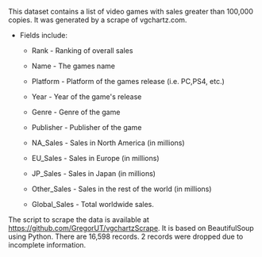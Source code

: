 This dataset contains a list of video games with sales greater than 100,000 copies. It was generated by a scrape of vgchartz.com.

- Fields include:

  - Rank - Ranking of overall sales

  - Name - The games name

  - Platform - Platform of the games release (i.e. PC,PS4, etc.)

  - Year - Year of the game's release

  - Genre - Genre of the game

  - Publisher - Publisher of the game

  - NA_Sales - Sales in North America (in millions)

  - EU_Sales - Sales in Europe (in millions)

  - JP_Sales - Sales in Japan (in millions)

  - Other_Sales - Sales in the rest of the world (in millions)

  - Global_Sales - Total worldwide sales.

The script to scrape the data is available at https://github.com/GregorUT/vgchartzScrape.
It is based on BeautifulSoup using Python.
There are 16,598 records. 2 records were dropped due to incomplete information.
